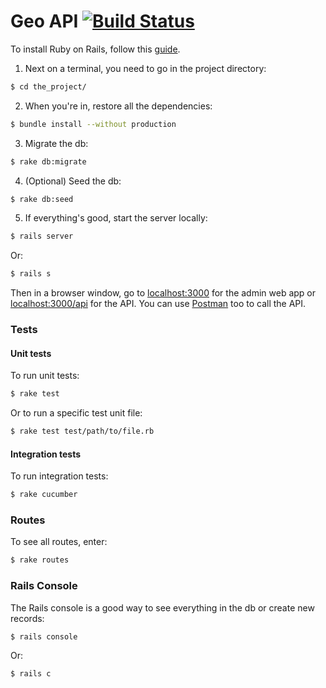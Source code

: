 # Geo API [![Build Status](https://travis-ci.org/601-H17/geo-api.svg?branch=master)](https://travis-ci.org/601-H17/geo-api)

To install Ruby on Rails, follow this [guide](http://www.installrails.com).
 
1. Next on a terminal, you need to go in the project directory:
```bash
$ cd the_project/
```

2. When you're in, restore all the dependencies:
```bash
$ bundle install --without production
```

3. Migrate the db:
```bash
$ rake db:migrate
```

4. (Optional) Seed the db:
```bash
$ rake db:seed
```

5. If everything's good, start the server locally:
```bash
$ rails server
```
Or:
```bash
$ rails s
```
    
Then in a browser window, go to [localhost:3000](http://localhost:3000) for the admin web app or [localhost:3000/api](http://localhost:3000/api) for the API.
You can use [Postman](https://www.getpostman.com) too to call the API.

### Tests

#### Unit tests
To run unit tests:
```bash
$ rake test
```
Or to run a specific test unit file:
```bash
$ rake test test/path/to/file.rb
```

#### Integration tests
To run integration tests:
```bash
$ rake cucumber
```

### Routes

To see all routes, enter:
```bash
$ rake routes
```


### Rails Console

The Rails console is a good way to see everything in the db or create new records:
```bash
$ rails console
```
Or:
```bash
$ rails c
```